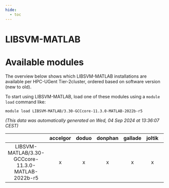 ```yaml
---
hide:
  - toc
---
```


LIBSVM-MATLAB
=============

# Available modules


The overview below shows which LIBSVM-MATLAB installations are available per HPC-UGent Tier-2cluster, ordered based on software version (new to old).

To start using LIBSVM-MATLAB, load one of these modules using a `module load` command like:

```shell
module load LIBSVM-MATLAB/3.30-GCCcore-11.3.0-MATLAB-2022b-r5
```

*(This data was automatically generated on Wed, 04 Sep 2024 at 13:36:07 CEST)*  

| |accelgor|doduo|donphan|gallade|joltik|shinx|skitty|
| :---: | :---: | :---: | :---: | :---: | :---: | :---: | :---: |
|LIBSVM-MATLAB/3.30-GCCcore-11.3.0-MATLAB-2022b-r5|x|x|x|x|x|x|x|
